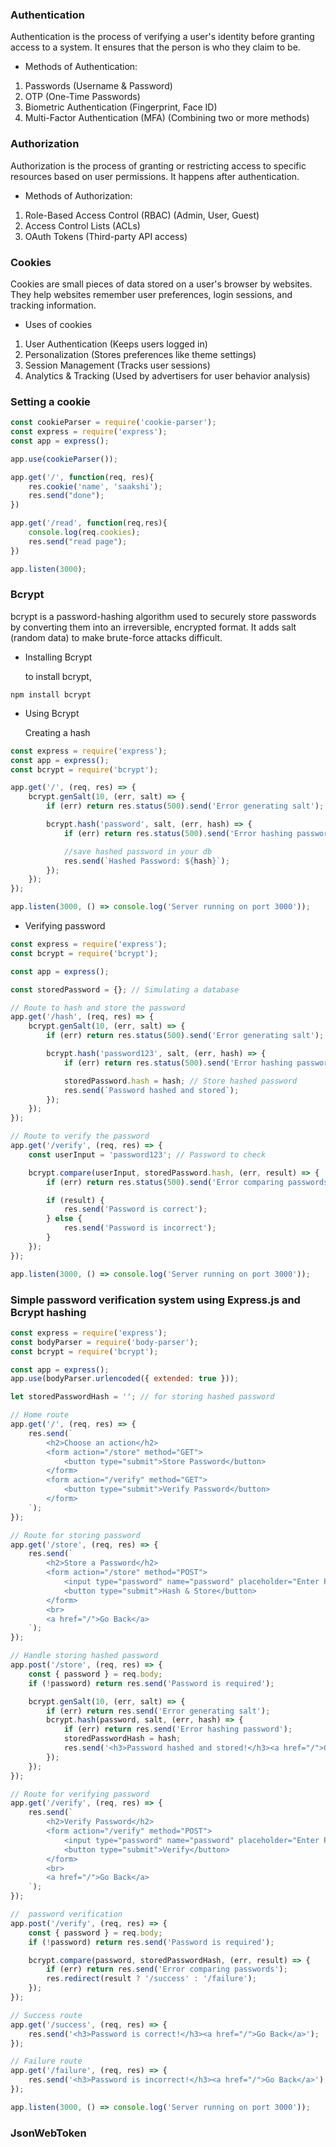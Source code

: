### Authentication

Authentication is the process of verifying a user's identity before granting access to a system. It ensures that the person is who they claim to be.

- Methods of Authentication:

1. Passwords (Username & Password)
2. OTP (One-Time Passwords)
3. Biometric Authentication (Fingerprint, Face ID)
4. Multi-Factor Authentication (MFA) (Combining two or more methods)

### Authorization

Authorization is the process of granting or restricting access to specific resources based on user permissions. It happens after authentication.

-  Methods of Authorization:

1. Role-Based Access Control (RBAC) (Admin, User, Guest)
2. Access Control Lists (ACLs)
3. OAuth Tokens (Third-party API access)


### Cookies 

Cookies are small pieces of data stored on a user's browser by websites. They help websites remember user preferences, login sessions, and tracking information.

- Uses of cookies
1. User Authentication (Keeps users logged in)
2. Personalization (Stores preferences like theme settings)
3. Session Management (Tracks user sessions)
4. Analytics & Tracking (Used by advertisers for user behavior analysis)


### Setting a cookie 

```js
const cookieParser = require('cookie-parser');
const express = require('express');
const app = express();

app.use(cookieParser());

app.get('/', function(req, res){
    res.cookie('name', 'saakshi');
    res.send("done");
})

app.get('/read', function(req,res){
    console.log(req.cookies);
    res.send("read page");
})

app.listen(3000);
```

### Bcrypt

bcrypt is a password-hashing algorithm used to securely store passwords by converting them into an irreversible, encrypted format. 
It adds salt (random data) to make brute-force attacks difficult.

- Installing Bcrypt
  
  to install bcrypt,
```
npm install bcrypt
```

- Using Bcrypt

  Creating a hash 
```js
const express = require('express');
const app = express();
const bcrypt = require('bcrypt');

app.get('/', (req, res) => {
    bcrypt.genSalt(10, (err, salt) => {
        if (err) return res.status(500).send('Error generating salt');

        bcrypt.hash('password', salt, (err, hash) => {
            if (err) return res.status(500).send('Error hashing password');

            //save hashed password in your db
            res.send(`Hashed Password: ${hash}`);
        });
    });
});

app.listen(3000, () => console.log('Server running on port 3000'));
```

- Verifying password

```js
const express = require('express');
const bcrypt = require('bcrypt');

const app = express();

const storedPassword = {}; // Simulating a database

// Route to hash and store the password
app.get('/hash', (req, res) => {
    bcrypt.genSalt(10, (err, salt) => {
        if (err) return res.status(500).send('Error generating salt');

        bcrypt.hash('password123', salt, (err, hash) => {
            if (err) return res.status(500).send('Error hashing password');

            storedPassword.hash = hash; // Store hashed password
            res.send(`Password hashed and stored`);
        });
    });
});

// Route to verify the password
app.get('/verify', (req, res) => {
    const userInput = 'password123'; // Password to check

    bcrypt.compare(userInput, storedPassword.hash, (err, result) => {
        if (err) return res.status(500).send('Error comparing passwords');

        if (result) {
            res.send('Password is correct');
        } else {
            res.send('Password is incorrect');
        }
    });
});

app.listen(3000, () => console.log('Server running on port 3000'));
```

### Simple password verification system using Express.js and Bcrypt hashing

```js
const express = require('express');
const bodyParser = require('body-parser');
const bcrypt = require('bcrypt');

const app = express();
app.use(bodyParser.urlencoded({ extended: true }));

let storedPasswordHash = ''; // for storing hashed password

// Home route 
app.get('/', (req, res) => {
    res.send(`
        <h2>Choose an action</h2>
        <form action="/store" method="GET">
            <button type="submit">Store Password</button>
        </form>
        <form action="/verify" method="GET">
            <button type="submit">Verify Password</button>
        </form>
    `);
});

// Route for storing password
app.get('/store', (req, res) => {
    res.send(`
        <h2>Store a Password</h2>
        <form action="/store" method="POST">
            <input type="password" name="password" placeholder="Enter Password" required>
            <button type="submit">Hash & Store</button>
        </form>
        <br>
        <a href="/">Go Back</a>
    `);
});

// Handle storing hashed password
app.post('/store', (req, res) => {
    const { password } = req.body;
    if (!password) return res.send('Password is required');

    bcrypt.genSalt(10, (err, salt) => {
        if (err) return res.send('Error generating salt');
        bcrypt.hash(password, salt, (err, hash) => {
            if (err) return res.send('Error hashing password');
            storedPasswordHash = hash;
            res.send('<h3>Password hashed and stored!</h3><a href="/">Go Back</a>');
        });
    });
});

// Route for verifying password
app.get('/verify', (req, res) => {
    res.send(`
        <h2>Verify Password</h2>
        <form action="/verify" method="POST">
            <input type="password" name="password" placeholder="Enter Password" required>
            <button type="submit">Verify</button>
        </form>
        <br>
        <a href="/">Go Back</a>
    `);
});

//  password verification
app.post('/verify', (req, res) => {
    const { password } = req.body;
    if (!password) return res.send('Password is required');

    bcrypt.compare(password, storedPasswordHash, (err, result) => {
        if (err) return res.send('Error comparing passwords');
        res.redirect(result ? '/success' : '/failure');
    });
});

// Success route
app.get('/success', (req, res) => {
    res.send('<h3>Password is correct!</h3><a href="/">Go Back</a>');
});

// Failure route
app.get('/failure', (req, res) => {
    res.send('<h3>Password is incorrect!</h3><a href="/">Go Back</a>');
});

app.listen(3000, () => console.log('Server running on port 3000'));
```

### JsonWebToken 













